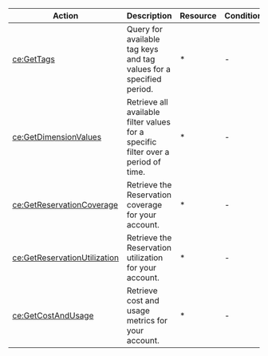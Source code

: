 | Action | Description | Resource | Condition |
| --- | --- | --- | --- |
| [ce:GetTags](https://docs.aws.amazon.com/aws-cost-management/latest/APIReference/API_GetTags.html) | Query for available tag keys and tag values for a specified period. | * | - |
| [ce:GetDimensionValues](https://docs.aws.amazon.com/aws-cost-management/latest/APIReference/API_GetDimensionValues.html) | Retrieve all available filter values for a specific filter over a period of time. | * | - |
| [ce:GetReservationCoverage](https://docs.aws.amazon.com/aws-cost-management/latest/APIReference/API_GetReservationCoverage.html) |  Retrieve the Reservation coverage for your account. | * | - |
| [ce:GetReservationUtilization](https://docs.aws.amazon.com/aws-cost-management/latest/APIReference/API_GetReservationUtilization.html) |  Retrieve the Reservation utilization for your account. | * | - |
| [ce:GetCostAndUsage](https://docs.aws.amazon.com/aws-cost-management/latest/APIReference/API_GetCostAndUsage.html) | Retrieve cost and usage metrics for your account. | * | - |
